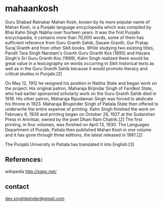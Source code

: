 # mahaankosh
Guru Shabad Ratnakar Mahan Kosh, known by its more popular name of Mahan Kosh, is a Punjabi language encyclopedia which was compiled by Bhai Kahn Singh Nabha over fourteen years. It was the first Punjabi encyclopedia, it contains more than 70,000 words, some of them has sufficient reference from Guru Granth Sahib, Dasam Granth, Gur Pratap Suraj Granth and from other Sikh books.
While studying two existing titles, Pandit Tara Singh Narotam's Granth Guru Girarth Kos (1895) and Hazara Singh's Sri Guru Granth Kos (1899), Kahn Singh realized there would be great value in a lexicography on words occurring in Sikh historical texts as well as in the Guru Granth Sahib because it would promote literacy and critical studies in Punjabi.[2]

On May 12, 1912 he resigned his position in Nabha State and began work on the project. His original patron, Maharaja Brijindar Singh of Faridkot State, who had earlier sponsored scholarly work on the Guru Granth Sahib died in 1918. His other patron, Maharaja Ripudaman Singh was forced to abdicate his throne in 1923. Maharaja Bhupinder Singh of Patiala State then offered to underwrite the entire expense of printing. Kahn Singh finished the work on February 6, 1926 and printing began on October 26, 1927 at the Sudarshan Press in Amritsar, owned by the poet Dhani Ram Chatrik.[2] The first printing, in four volumes, was finished on April 13, 1930. The Languages Department of Punjab, Patiala then published Mahan Kosh in one volume and it has gone through three editions, the latest released in 1981.[2]

The Punjabi University in Patiala has translated it into English.[3]



## References:
wikipedia
http://sgpc.net/


## contact 
dev.singhtejinder@gmail.com
